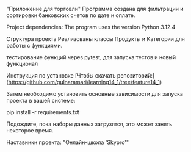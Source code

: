 "Приложение для торговли"
Программа создана для фильтрации и сортировки банковских счетов по дате и оплате.

Project dependencies:
The program uses the version Python 3.12.4

Структура проекта
Реализованы классы Продукты и Категории для работы с функциями.


тестирование функций через pytest, для запуска тестов и новый функционал

Инструкция по установке
[Чтобы скачать репозиторий:] (https://github.com/gulnaramari/learning14_1/tree/feature14_1)

Затем необходимо установить основные зависимости для запуска проекта в вашей системе:

pip install -r requirements.txt

Подождите, пока наборы данных загрузятся, это может занять некоторое время.

Наставники проекта:
"Онлайн-школа 'Skypro'"